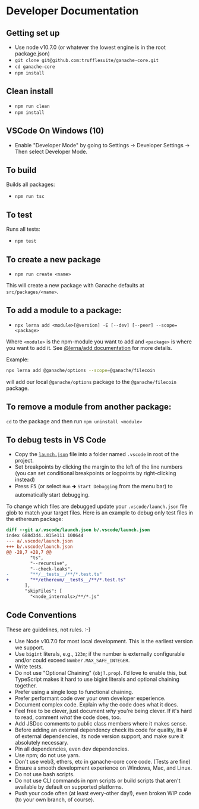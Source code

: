 # Developer Documentation

## Getting set up

 * Use node v10.7.0 (or whatever the lowest engine is in the root package.json)
 * `git clone git@github.com:trufflesuite/ganache-core.git`
 * `cd ganache-core`
 * `npm install`

## Clean install

 * `npm run clean`
 * `npm install`

## VSCode On Windows (10)

 * Enable "Developer Mode" by going to Settings -> Developer Settings -> Then select Developer Mode.

## To build

Builds all packages:

 * `npm run tsc`

## To test

Runs all tests:

 * `npm test`

## To create a new package

 * `npm run create <name>`

This will create a new package with Ganache defaults at `src/packages/<name>`.

## To add a module to a package:

 * `npx lerna add <module>[@version] -E [--dev] [--peer] --scope=<package>`

Where `<module>` is the npm-module you want to add and `<package>` is where you want to add it. See 
[@lerna/add documentation](https://github.com/lerna/lerna/tree/master/commands/add) for more details.

Example:

```bash
npx lerna add @ganache/options --scope=@ganache/filecoin
```

will add our local `@ganache/options` package to the `@ganache/filecoin` package.

## To remove a module from another package:

`cd` to the package and then run `npm uninstall <module>`

## To debug tests in VS Code

 * Copy the [`launch.json`](./launch.json) file into a folder named `.vscode` in root of the project.
 * Set breakpoints by clicking the margin to the left of the line numbers (you can set conditional breakpoints or 
 logpoints by right-clicking instead)
 * Press <kbd>F5</kbd> (or select `Run` 🡺 `Start Debugging` from the menu bar) to automatically start debugging.

To change which files are debugged update your `.vscode/launch.json` file glob to match your target files. Here is an 
example to debug only test files in the ethereum package:

```diff
diff --git a/.vscode/launch.json b/.vscode/launch.json
index 688d3d4..815e111 100644
--- a/.vscode/launch.json
+++ b/.vscode/launch.json  
@@ -28,7 +28,7 @@
         "ts",
         "--recursive",
         "--check-leaks",
-        "**/__tests__/**/*.test.ts"
+        "**/ethereum/__tests__/**/*.test.ts"
       ],
       "skipFiles": [
         "<node_internals>/**/*.js"
```

## Code Conventions

These are guidelines, not rules. :-)

 * Use Node v10.7.0 for most local development. This is the earliest version we support.
 * Use `bigint` literals, e.g., `123n`; if the number is externally configurable and/or could exceed
  `Number.MAX_SAFE_INTEGER`.
 * Write tests.
 * Do not use "Optional Chaining" (`obj?.prop`). I'd love to enable this, but TypeScript makes it hard to use bigint
  literals and optional chaining together.
 * Prefer using a single loop to functional chaining.
 * Prefer performant code over your own developer experience.
 * Document complex code. Explain why the code does what it does.
 * Feel free to be clever, just document _why_ you're being clever. If it's hard to read, comment _what_ the code does,
  too.
 * Add JSDoc comments to public class members where it makes sense.
 * Before adding an external dependency check its code for quality, its # of external dependencies, its node version
  support, and make sure it absolutely necessary.
 * Pin all dependencies, even dev dependencies.
 * Use npm; do not use yarn.
 * Don't use web3, ethers, etc in ganache-core core code. (Tests are fine)
 * Ensure a smooth development experience on Windows, Mac, and Linux.
 * Do not use bash scripts.
 * Do not use CLI commands in npm scripts or build scripts that aren't available by default on supported platforms.
 * Push your code often (at least every-other day!), even broken WIP code (to your own branch, of course).
